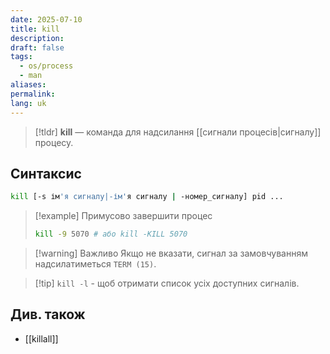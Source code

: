 ```yaml
---
date: 2025-07-10
title: kill
description: 
draft: false
tags:
  - os/process
  - man
aliases: 
permalink: 
lang: uk
---
```


> [!tldr]
> **kill** —  команда для надсилання [[сигнали процесів|cигналу]] процесу.

## Синтаксис

```bash
kill [-s ім'я сигналу|-ім'я сигналу | -номер_сигналу] pid ...
```

> [!example] Примусово завершити процес
> ```bash
> kill -9 5070 # або kill -KILL 5070
> ```

> [!warning] Важливо
> Якщо не вказати, сигнал за замовчуванням надсилатиметься `TERM (15)`.

> [!tip] `kill -l` - щоб отримати список усіх доступних сигналів.

## Див. також

- [[killall]]